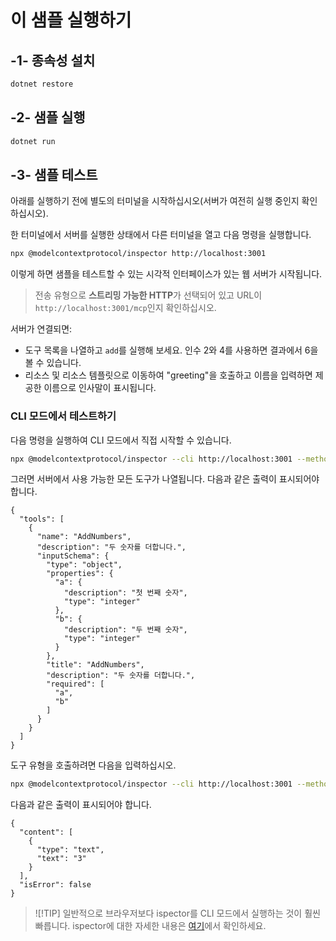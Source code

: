 # 이 샘플 실행하기

## -1- 종속성 설치

```bash
dotnet restore
```

## -2- 샘플 실행

```bash
dotnet run
```

## -3- 샘플 테스트

아래를 실행하기 전에 별도의 터미널을 시작하십시오(서버가 여전히 실행 중인지 확인하십시오).

한 터미널에서 서버를 실행한 상태에서 다른 터미널을 열고 다음 명령을 실행합니다.

```bash
npx @modelcontextprotocol/inspector http://localhost:3001
```

이렇게 하면 샘플을 테스트할 수 있는 시각적 인터페이스가 있는 웹 서버가 시작됩니다.

> 전송 유형으로 **스트리밍 가능한 HTTP**가 선택되어 있고 URL이 `http://localhost:3001/mcp`인지 확인하십시오.

서버가 연결되면:

- 도구 목록을 나열하고 `add`를 실행해 보세요. 인수 2와 4를 사용하면 결과에서 6을 볼 수 있습니다.
- 리소스 및 리소스 템플릿으로 이동하여 "greeting"을 호출하고 이름을 입력하면 제공한 이름으로 인사말이 표시됩니다.

### CLI 모드에서 테스트하기

다음 명령을 실행하여 CLI 모드에서 직접 시작할 수 있습니다.

```bash 
npx @modelcontextprotocol/inspector --cli http://localhost:3001 --method tools/list
```

그러면 서버에서 사용 가능한 모든 도구가 나열됩니다. 다음과 같은 출력이 표시되어야 합니다.

```text
{
  "tools": [
    {
      "name": "AddNumbers",
      "description": "두 숫자를 더합니다.",
      "inputSchema": {
        "type": "object",
        "properties": {
          "a": {
            "description": "첫 번째 숫자",
            "type": "integer"
          },
          "b": {
            "description": "두 번째 숫자",
            "type": "integer"
          }
        },
        "title": "AddNumbers",
        "description": "두 숫자를 더합니다.",
        "required": [
          "a",
          "b"
        ]
      }
    }
  ]
}
```

도구 유형을 호출하려면 다음을 입력하십시오.

```bash
npx @modelcontextprotocol/inspector --cli http://localhost:3001 --method tools/call --tool-name AddNumbers --tool-arg a=1 --tool-arg b=2
```

다음과 같은 출력이 표시되어야 합니다.

```text
{
  "content": [
    {
      "type": "text",
      "text": "3"
    }
  ],
  "isError": false
}
```

> ![!TIP]
> 일반적으로 브라우저보다 ispector를 CLI 모드에서 실행하는 것이 훨씬 빠릅니다.
> ispector에 대한 자세한 내용은 [여기](https://github.com/modelcontextprotocol/inspector)에서 확인하세요.

